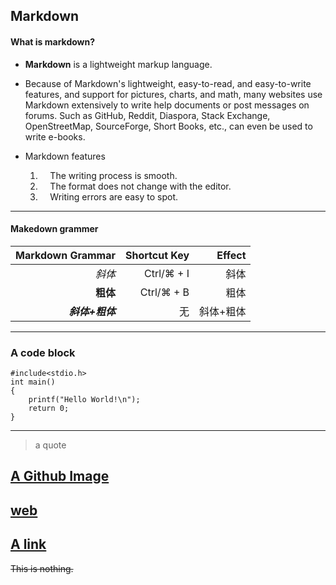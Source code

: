 ## Markdown
#### What is markdown?

* **Markdown** is a lightweight markup language.
* Because of Markdown's lightweight, easy-to-read, and easy-to-write features, and support for pictures, charts, and math, many websites use Markdown extensively to write help documents or post messages on forums. Such as GitHub, Reddit, Diaspora, Stack Exchange, OpenStreetMap, SourceForge, Short Books, etc., can even be used to write e-books.

* Markdown features
  1. &#160;&#160;&#160;&#160;The writing process is smooth.
  2. &#160;&#160;&#160;&#160;The format does not change with the editor.
  3. &#160;&#160;&#160;&#160;Writing errors are easy to spot.
----------------------------------------------------------------------------------------------------------------------------------
####  Makedown grammer
| Markdown Grammar | Shortcut Key | Effect
|----------------:|-----------------:|--------:|
| *斜体* | Ctrl/⌘ + I | 斜体 |
| **粗体** | Ctrl/⌘ + B | 粗体 |
| ***斜体+粗体*** | 无 | 斜体+粗体 |


----------------------------------------------------------------------------------------------------------------------------------
### A code block
 
```
#include<stdio.h>
int main()
{
    printf("Hello World!\n");
    return 0;
}
```  

----------------------------------------------------------------------------------------------------------------------------------

>a quote

## [A Github Image](1.jpg)
## [web](https://img2.baidu.com/it/u=3211231239,1842853752&fm=26&fmt=auto&gp=0.jpg)

##  [A link](sce.md)

~~This is nothing.~~
